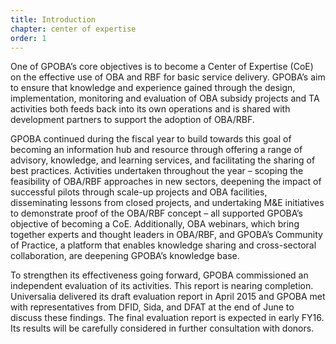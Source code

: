```yaml
---
title: Introduction
chapter: center of expertise
order: 1
---
```


One of GPOBA’s core objectives is to become a Center of Expertise (CoE) on the effective use of OBA and RBF for basic service delivery. GPOBA’s aim to ensure that knowledge and experience gained through the design, implementation, monitoring and evaluation of OBA subsidy projects and TA activities both feeds back into its own operations and is shared with development partners to support the adoption of OBA/RBF. 

GPOBA continued during the fiscal year to build towards this goal of becoming an information hub and resource through offering a range of advisory, knowledge, and learning services, and facilitating the sharing of best practices. Activities undertaken throughout the year – scoping the feasibility of OBA/RBF approaches in new sectors, deepening the impact of successful pilots through scale-up projects and OBA facilities, disseminating lessons from closed projects, and undertaking M&E initiatives to demonstrate proof of the OBA/RBF concept – all supported GPOBA’s objective of becoming a CoE. Additionally, OBA webinars, which bring together experts and thought leaders in OBA/RBF, and GPOBA’s Community of Practice, a platform that enables knowledge sharing and cross-sectoral collaboration, are deepening GPOBA’s knowledge base.

To strengthen its effectiveness going forward, GPOBA commissioned an independent evaluation of its activities. This report is nearing completion. Universalia delivered its draft evaluation report in April 2015 and GPOBA met with representatives from DFID, Sida, and DFAT at the end of June to discuss these findings. The final evaluation report is expected in early FY16. Its results will be carefully considered in further consultation with donors. 
